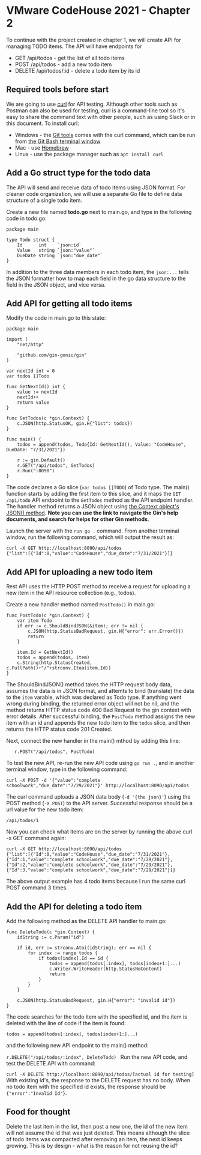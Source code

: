 # VMware CodeHouse 2021 - Chapter 2

To continue with the project created in chapter 1, we will create API for managing TODO items. The API will have endpoints for 
- GET /api/todos - get the list of all todo items
- POST /api/todos - add a new todo item
- DELETE /api/todos/:id - delete a todo item by its id


## Required tools before start
We are going to use [curl](https://www.postman.com/) for API testing. Although other tools such as Postman can also be used for testing, curl is a command-line tool so it's easy to share the command text with other people, such as using Slack or in this document. To install curl:
- Windows - the [Git tools](https://git-scm.com/downloads) comes with the curl command, which can be run from [the Git Bash terminal window](https://gitforwindows.org/)
- Mac - use [Homebrew](https://formulae.brew.sh/formula/curl)
- Linux - use the package manager such as `apt install curl`

## Add a Go struct type for the todo data

The API will send and receive data of todo items using JSON format. For cleaner code organization, we will use a separate Go file to define data structure of a single todo item.

Create a new file named **todo.go** next to main.go, and type in the following code in todo.go:

```
package main

type Todo struct {
	Id      int    `json:id`
	Value   string `json:"value"`
	DueDate string `json:"due_date"`
}
```

In addition to the three data members in each todo item, the `json:...` tells the JSON formatter how to map each field in the go data structure to the field in the JSON object, and vice versa.


## Add API for getting all todo items

Modify the code in main.go to this state:

```
package main

import (
	"net/http"

	"github.com/gin-gonic/gin"
)

var nextId int = 0
var todos []Todo

func GetNextId() int {
	value := nextId
	nextId++
	return value
}

func GetTodos(c *gin.Context) {
	c.JSON(http.StatusOK, gin.H{"list": todos})
}

func main() {
	todos = append(todos, Todo{Id: GetNextId(), Value: "CodeHouse", DueDate: "7/31/2021"})

	r := gin.Default()
	r.GET("/api/todos", GetTodos)
	r.Run(":8090")
}
```

The code declares a Go slice (`var todos []TODO`) of Todo type. The main() function starts by adding the first item to this slice, and it maps the `GET /api/todo` API endpoint to the `GetTodos` method as the API endpoint handler. The handler method returns a JSON object using [the Context object's JSON() method](https://pkg.go.dev/github.com/gin-gonic/gin#Context.JSON). **Note you can use the link to navigate the Gin's help documents, and search for helps for other Gin methods**.

Launch the server with the `run go .` command. From another terminal window, run the following command, which will output the result as:
```
curl -X GET http://localhost:8090/api/todos
{"list":[{"Id":0,"value":"CodeHouse","due_date":"7/31/2021"}]}
```

## Add API for uploading a new todo item

Rest API uses the HTTP POST method to receive a request for uploading a new item in the API resource collection (e.g., todos). 

Create a new handler method named `PostTodo()` in main.go:

```
func PostTodo(c *gin.Context) {
	var item Todo
	if err := c.ShouldBindJSON(&item); err != nil {
		c.JSON(http.StatusBadRequest, gin.H{"error": err.Error()})
		return
	}

	item.Id = GetNextId()
	todos = append(todos, item)
	c.String(http.StatusCreated, c.FullPath()+"/"+strconv.Itoa(item.Id))
}
```
The ShouldBindJSON() method takes the HTTP request body data, assumes the data is in JSON format, and attemts to bind (translate) the data to the `item` varable, which was declared as Todo type. If anything went wrong during binding, the returned error object will not be nil, and the method returns HTTP status code 400 Bad Request to the gin context with error details. After successful binding, the `PostTodo` method assigns the new item with an id and appends the new todo item to the `todos` slice, and then returns the HTTP status code 201 Created.  

Next, connect the new handler in the main() mthod by adding this line:

`	r.POST("/api/todos", PostTodo)`

To test the new API, re-run the new API code using `go run .`, and in another terminal window, type in the following command:

`curl -X POST -d '{"value":"complete schoolwork","due_date":"7/29/2021"}' http://localhost:8090/api/todos`

The curl command uploads a JSON data body (`-d '{the json}'`) using the POST method (`-X POST`) to the API server. Successful response should be a url value for the new todo item:

`/api/todos/1`


Now you can check what items are on the server by running the above curl -x GET command again:

```
curl -X GET http://localhost:8090/api/todos                                                                                     
{"list":[{"Id":0,"value":"CodeHouse","due_date":"7/31/2021"},{"Id":1,"value":"complete schoolwork","due_date":"7/29/2021"},{"Id":2,"value":"complete schoolwork","due_date":"7/29/2021"},{"Id":3,"value":"complete schoolwork","due_date":"7/29/2021"}]}

```
The above output example has 4 todo items because I run the same curl POST command 3 times.


## Add the API for deleting a todo item
Add the following method as the DELETE API handler to main.go:

```
func DeleteTodo(c *gin.Context) {
	idString := c.Param("id")

	if id, err := strconv.Atoi(idString); err == nil {
		for index := range todos {
			if todos[index].Id == id {
				todos = append(todos[:index], todos[index+1:]...)
				c.Writer.WriteHeader(http.StatusNoContent)
				return
			}
		}
	}

	c.JSON(http.StatusBadRequest, gin.H{"error": "invalid id"})
}
```
The code searches for the todo item with the specified id, and the item is deleted with the line of code if the item is found:

`todos = append(todos[:index], todos[index+1:]...)`

and the following new API endpoint to the main() method:

`r.DELETE("/api/todos/:index", DeleteTodo)
`
Run the new API code, and test the DELETE API with command:

`curl -X DELETE http://localhost:8090/api/todos/[actual id for testing]
`
With existing id's, the response to the DELETE request has no body. When no todo item with the specified id exists, the response should be `{"error":"Invalid Id"}`. 

## Food for thought
Delete the last item in the list, then post a new one, the id of the new item will not assume the id that was just deleted. This means although the slice of todo items was compacted after removing an item, the next id keeps growing. This is by design - what is the reason for not reusing the id?

